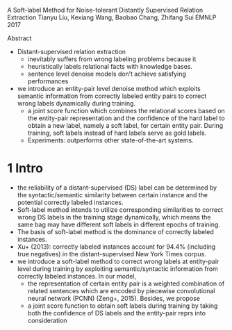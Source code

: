 A Soft-label Method for Noise-tolerant Distantly Supervised Relation Extraction
Tianyu Liu, Kexiang Wang, Baobao Chang, Zhifang Sui
EMNLP 2017

Abstract

* Distant-supervised relation extraction 
  * inevitably suffers from wrong labeling problems because it 
  * heuristically labels relational facts with knowledge bases. 
  * sentence level denoise models don’t achieve satisfying performances
* we introduce an entity-pair level denoise method which 
  exploits semantic information from correctly labeled entity pairs to 
  correct wrong labels dynamically during training.
  * a joint score function which combines 
    the relational scores based on the entity-pair representation and 
    the confidence of the hard label 
    to obtain a new label, namely a soft label, for certain entity pair.
    During training, soft labels instead of hard labels serve as gold labels.
  * Experiments: outperforms other state-of-the-art systems.

# 1 Intro

* the reliability of a distant-supervised (DS) label can be determined by the
  syntactic/semantic similarity between certain instance and the potential
  correctly labeled instances. 
* Soft-label method intends to utilize corresponding similarities to correct
  wrong DS labels in the training stage dynamically, which means 
  the same bag may have different soft labels in different epochs of training.
* The basis of soft-label method is the dominance of correctly labeled
  instances.
* Xu+ (2013): correctly labeled instances account for 94.4% (including true
  negatives) in the distant-supervised New York Times corpus.
* we introduce a soft-label method to correct wrong labels at entity-pair
  level during training by exploiting semantic/syntactic information from
  correctly labeled instances. In our model, 
  * the representation of certain entity pair is
    a weighted combination of related sentences which are encoded by piecewise
    convolutional neural network (PCNN) (Zeng+, 2015). Besides, we propose 
  * a joint score function to obtain soft labels during training
    by taking both the confidence of DS labels and the entity-pair reprs
    into consideration
